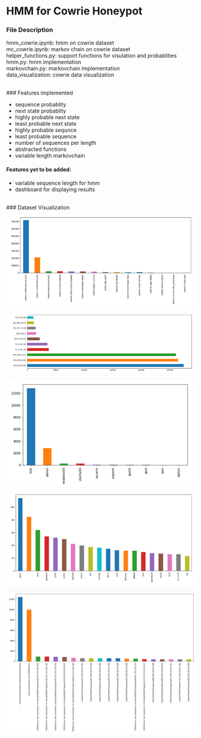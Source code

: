 # HMM for Cowrie Honeypot

### File Description
hmm_cowrie.ipynb: hmm on cowrie dataset<br>
mc_cowrie.ipynb: markov chain on cowrie dataset<br>
helper_functions.py: support functions for visulation and probablities<br>
hmm.py: hmm implementation<br>
markovchain.py: markovchain implementation<br>
data_visualization: cowrie data visualization<br>

<br>
### Features implemented
<ul>
  <li>sequence probablity</li>
  <li>next state probablity</li>
  <li>highly probable next state</li>
  <li>least probable next state</li>
  <li>highly probable sequnce</li>
  <li>least probable sequence</li>
  <li>number of sequences per length</li>
  <li>abstracted functions</li>
  <li>variable length markovchain</li>
</ul>

#### Features yet to be added:
<ul>
  <li>variable sequence length for hmm</li>
  <li>dashboard for displaying results</li>
</ul>

<br>
### Dataset Visualization

<p align="center">
<img src="img/1.png">                                                                                                                                  </p>
<p align="center">
<img src="img/2.png">                                                                                                                                  </p>
<p align="center">
<img src="img/3.png">                                                                                                                                  </p>
<p align="center">
<img src="img/4.png">                                                                                                                                  </p>
<p align="center">
<img src="img/5.png">                                                                                                                                  </p>
